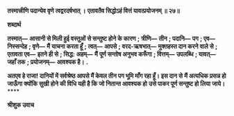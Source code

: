 **तस्मात्त्रीणि पदान्येव वृणे त्वद्वरदर्षभात् ।** **एतावतैव सिद्धोऽहं वित्तं यावत्प्रयोजनम् ॥ २७॥** 

**शब्दार्थ** 

**तस्मात्—** **आसानी से मिली हुई वस्तुओं से सन्तुष्ट होने के कारण** **; त्रीणि—** **तीन** **; पदानि—** **पग** **; एव—** **निस्सन्देह** **; वृणे—** **मैं** **याचना करता हूँ** **; त्वत्—** **आपसे** **; वरद-ऋषभात्—** **मुक्तहस्त दान करने वाले से** **; एतावता एव—** **इतने ही से** **; सिद्ध: अहम्—** **मैं** **पूर्ण सन्तोष अनुभव करूँगा** **; वित्तम्—** **उपलब्धि** **; यावत्—** **जहाँ तक** **; प्रयोजनम्—** **आवश्यक है।** **.** 

**अतएव हे राजा! दानियों में सर्वश्रेष्ठ आपसे मैं केवल तीन पग भूमि माँग रहा हूँ। इस दान से** **मैं अत्यधिक प्रसन्न हो जाऊँगा क्योंकि सुखी होने की विधि यही है कि जो नितान्त आवश्यक हो** **उसे पाकर पूर्ण सन्तुष्ट हो लिया जाये।** **** 

**श्रीशुक उवाच** 